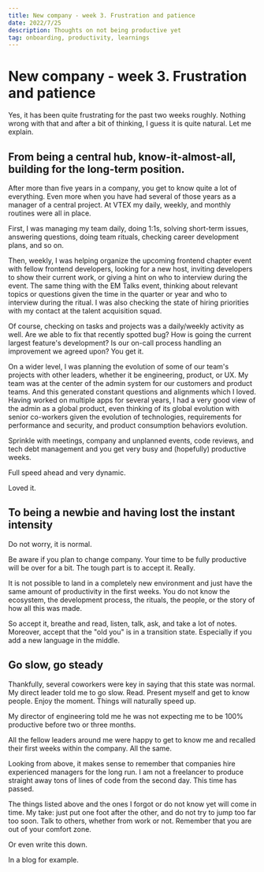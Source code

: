 ```yaml
---
title: New company - week 3. Frustration and patience
date: 2022/7/25
description: Thoughts on not being productive yet
tag: onboarding, productivity, learnings
---
```


# New company - week 3. Frustration and patience

Yes, it has been quite frustrating for the past two weeks roughly. Nothing wrong with that and after a bit of thinking, I guess it is quite natural. Let me explain. 

## From being a central hub, know-it-almost-all, building for the long-term position.

After more than five years in a company, you get to know quite a lot of everything. Even more when you have had several of those years as a manager of a central project. At VTEX my daily, weekly, and monthly routines were all in place.

First, I was managing my team daily, doing 1:1s, solving short-term issues, answering questions, doing team rituals, checking career development plans, and so on.  

Then, weekly, I was helping organize the upcoming frontend chapter event with fellow frontend developers, looking for a new host, inviting developers to show their current work, or giving a hint on who to interview during the event. The same thing with the EM Talks event, thinking about relevant topics or questions given the time in the quarter or year and who to interview during the ritual. I was also checking the state of hiring priorities with my contact at the talent acquisition squad.

Of course, checking on tasks and projects was a daily/weekly activity as well. Are we able to fix that recently spotted bug? How is going the current largest feature's development? Is our on-call process handling an improvement we agreed upon? You get it. 

On a wider level, I was planning the evolution of some of our team's projects with other leaders, whether it be engineering, product, or UX. My team was at the center of the admin system for our customers and product teams. And this generated constant questions and alignments which I loved. Having worked on multiple apps for several years, I had a very good view of the admin as a global product, even thinking of its global evolution with senior co-workers given the evolution of technologies, requirements for performance and security, and product consumption behaviors evolution. 

Sprinkle with meetings, company and unplanned events, code reviews, and tech debt management and you get very busy and (hopefully) productive weeks. 

Full speed ahead and very dynamic. 

Loved it.

## To being a newbie and having lost the instant intensity

Do not worry, it is normal.

Be aware if you plan to change company. Your time to be fully productive will be over for a bit. The tough part is to accept it. Really. 

It is not possible to land in a completely new environment and just have the same amount of productivity in the first weeks. You do not know the ecosystem, the development process, the rituals, the people, or the story of how all this was made. 

So accept it, breathe and read, listen, talk, ask, and take a lot of notes. Moreover, accept that the "old you" is in a transition state. Especially if you add a new language in the middle.

## Go slow, go steady

Thankfully, several coworkers were key in saying that this state was normal. My direct leader told me to go slow. Read. Present myself and get to know people. Enjoy the moment. Things will naturally speed up. 

My director of engineering told me he was not expecting me to be 100% productive before two or three months. 

All the fellow leaders around me were happy to get to know me and recalled their first weeks within the company. All the same.

Looking from above, it makes sense to remember that companies hire experienced managers for the long run. I am not a freelancer to produce straight away tons of lines of code from the second day. This time has passed.

The things listed above and the ones I forgot or do not know yet will come in time. My take: just put one foot after the other, and do not try to jump too far too soon. Talk to others, whether from work or not. Remember that you are out of your comfort zone. 

Or even write this down. 

In a blog for example.
